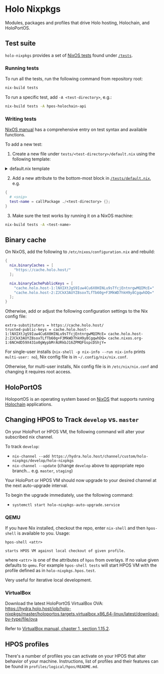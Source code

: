 # Holo Nixpkgs


Modules, packages and profiles that drive Holo hosting, Holochain, and HoloPortOS.

## Test suite

`holo-nixpkgs` provides a set of [NixOS tests](https://nixos.org/manual/nixos/stable/index.html#sec-nixos-tests) found under [`/tests`](/tests).

### Running tests

To run all the tests, run the following command from repository root:

```sh
nix-build tests
```

To run a specific test, add `-A <test-directory>`, e.g.:

```sh
nix-build tests -A hpos-holochain-api
```

### Writing tests

[NixOS manual](https://nixos.org/manual/nixos/stable/index.html#sec-writing-nixos-tests) has a comprehensive entry on test syntax and available functions.

To add a new test:

1. Create a new file under `tests/<test-directory>/default.nix` using the following template:

<details>
<summary>default.nix template</summary>

```nix
{ makeTest, lib, hpos, /* additional packages */ ... }:

makeTest {
  name = "<test-name>";

  machine = {
    imports = [ (import "${hpos.logical}/sandbox") ];

    documentation.enable = false;

    environment.systemPackages = [
      # additional packages
    ];

    # Any test-specific NixOS configuration goes here
    # e.g. services.<name>.enable = true;

    virtualisation.memorySize = 3072;
  };

  testScript = ''
    start_all()

    # Your test script goes here
    # For syntax, consult NixOS manual on writing tests and other tests in /tests directory, e.g.
    # machine.succeed("command-to-test --foo bar")
  '';

  meta.platforms = [ "x86_64-linux" ];
}
```

</details>

2. Add a new attribute to the bottom-most block in [`/tests/default.nix`](/tests/default.nix), e.g.

```nix
{
  # <snip>
  test-name = callPackage ./<test-directory> {};
}
```

3. Make sure the test works by running it on a NixOS machine:

```sh
nix-build tests -A <test-name>
```

## Binary cache

On NixOS, add the following to `/etc/nixos/configuration.nix` and rebuild:

```nix
{
  nix.binaryCaches = [
    "https://cache.holo.host/"
  ];

  nix.binaryCachePublicKeys = [
    "cache.holo.host-1:lNXIXtJgS9Iuw4Cu6X0HINLu9sTfcjEntnrgwMQIMcE="
    "cache.holo.host-2:ZJCkX3AUYZ8soxTLfTb60g+F3MkWD7hkH9y8CgqwhDQ="
  ];
}
```

Otherwise, add or adjust the following configuration settings to the Nix config file:

```
extra-substituters = https://cache.holo.host/
trusted-public-keys = cache.holo.host-1:lNXIXtJgS9Iuw4Cu6X0HINLu9sTfcjEntnrgwMQIMcE= cache.holo.host-2:ZJCkX3AUYZ8soxTLfTb60g+F3MkWD7hkH9y8CgqwhDQ= cache.nixos.org-1:6NCHdD59X431o0gWypbMrAURkbJ16ZPMQFGspcDShjY=
```

For single-user installs (`nix-shell -p nix-info --run nix-info` prints
`multi-user: no`), Nix config file is in `~/.config/nix/nix.conf`.

Otherwise, for multi-user installs, Nix config file is in `/etc/nix/nix.conf`
and changing it requires root access.

## HoloPortOS

HoloportOS is an operating system based on [NixOS][nixos] that supports running
[Holochain][holochain] applications.

[holochain]: https://holochain.org
[nixos]: https://nixos.org

## Changing HPOS to Track `develop` vs. `master`

On your HoloPort or HPOS VM, the following command will alter your subscribed
nix channel.

To track `develop`:
- `nix-channel --add https://hydra.holo.host/channel/custom/holo-nixpkgs/develop/holo-nixpkgs`
- `nix-channel --update`
(change `develop` above to appropriate repo branch... e.g. `master`,
`staging`)

Your HoloPort or HPOS VM should now upgrade to your desired channel at the next
auto-upgrade interval.

To begin the upgrade immediately, use the following command:
- `systemctl start holo-nixpkgs-auto-upgrade.service`

### QEMU

If you have Nix installed, checkout the repo, enter `nix-shell` and then
`hpos-shell` is available to you. Usage:
```
hpos-shell <attr>

starts HPOS VM against local checkout of given profile.
```
where `<attr>` is one of the attributes of `hpos` from overlays. If no value given defaults to `qemu`. For example `hpos-shell tests` will start HPOS VM with the profile defined as in `holo-nixpkgs.hpos.test`.

Very useful for iterative local development.

### VirtualBox

Download the latest HoloPortOS VirtualBox OVA:
https://hydra.holo.host/job/holo-nixpkgs/master/holoportos.targets.virtualbox.x86_64-linux/latest/download-by-type/file/ova

Refer to [VirtualBox manual, chapter 1, section 1.15.2](https://www.virtualbox.org/manual/ch01.html#ovf-import-appliance).

## HPOS profiles

There's a number of profiles you can activate on your HPOS that alter behavior of your machine. Instructions, list of profiles and their features can be found in `profiles/logical/hpos/README.md`.

